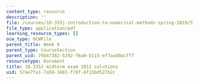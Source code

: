 ```yaml
---
content_type: resource
description: ''
file: /courses/18-335j-introduction-to-numerical-methods-spring-2019/57ae7fa17a583481f70f6f15bd527b2c_MIT18_335JS19_exam12sol.pdf
file_type: application/pdf
learning_resource_types: []
ocw_type: OCWFile
parent_title: Week 9
parent_type: CourseSection
parent_uid: 79b67382-5292-f6a0-b115-ef7aad0acfff
resourcetype: Document
title: 18.335J midterm exam 2012 solutions
uid: 57ae7fa1-7a58-3481-f70f-6f15bd527b2c
---
```

